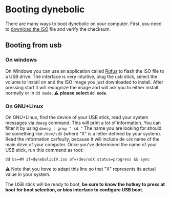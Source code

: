 # Booting dynebolic

There are many ways to boot dynebolic on your computer. First, you need to [download the ISO](https://dyne.org/dynebolic/download/) file and verify the checksum.

## Booting from usb

### On windows

On Windows you can use an application called [Rufus](https://rufus.ie/) to flash the ISO file to a USB drive.
The interface is very intuitive, plug the usb stick, select the volume to install on and the ISO image you just downloaded to install. After pressing start it will recognize the image and will ask you to either install normally or in `dd mode`, ⚠️ **please select `dd mode`**.

### On GNU+Linux

On GNU+Linux, find the device of your USB stick, read your system messages via `dmesg` command. This will print a lot of information. You can filter it by using `dmesg | grep " sd "` The name you are looking for should be something like `/dev/sdX` (where "X" is a letter defined by your system). Read the information carfeully, because it will include de `sdX` name of the main drive of your computer. Once you've determined the name of your USB stick, run this command as root:

`dd bs=4M if=dynebolicIV.iso of=/dev/sdX status=progress && sync`

⚠️ Note that you *have* to adapt this line so that "X" represents its actual value in your system.

The USB stick will be ready to boot, **be sure to know the hotkey to press at boot for boot selection, or bios interface to configure USB boot**.

